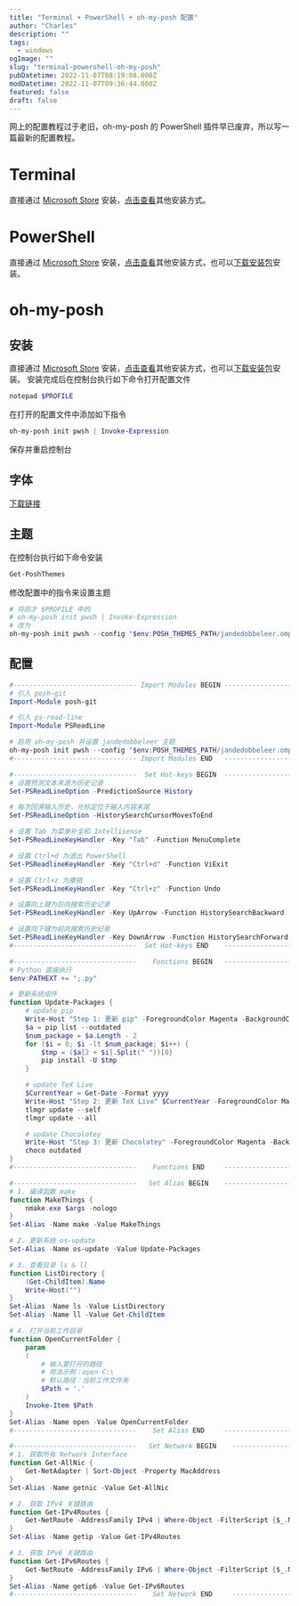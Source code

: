 ```yaml
---
title: "Terminal + PowerShell + oh-my-posh 配置"
author: "Charles"
description: ""
tags:
  - windows
ogImage: ""
slug: "terminal-powershell-oh-my-posh"
pubDatetime: 2022-11-07T08:19:08.000Z
modDatetime: 2022-11-07T09:36:44.000Z
featured: false
draft: false
---
```


网上的配置教程过于老旧，oh-my-posh 的 PowerShell 插件早已废弃，所以写一篇最新的配置教程。

# Terminal

直接通过 [Microsoft Store](https://apps.microsoft.com/store/detail/windows-terminal/9N0DX20HK701?hl=zh-cn&gl=cn) 安装，[点击查看](https://github.com/microsoft/terminal)其他安装方式。

# PowerShell

直接通过 [Microsoft Store](https://apps.microsoft.com/store/detail/powershell/9MZ1SNWT0N5D) 安装，[点击查看](https://learn.microsoft.com/zh-cn/powershell/scripting/install/installing-powershell-on-windows?view=powershell-7.2)其他安装方式，也可以[下载安装包](https://github.com/PowerShell/PowerShell)安装。

# oh-my-posh

## 安装

直接通过 [Microsoft Store](https://apps.microsoft.com/store/detail/ohmyposh/XP8K0HKJFRXGCK) 安装，[点击查看](https://ohmyposh.dev/docs/installation/windows)其他安装方式，也可以[下载安装包](https://github.com/JanDeDobbeleer/oh-my-posh/releases)安装。
安装完成后在控制台执行如下命令打开配置文件

```powershell
notepad $PROFILE
```

在打开的配置文件中添加如下指令

```powershell
oh-my-posh init pwsh | Invoke-Expression
```

保存并重启控制台

## 字体

[下载链接](https://www.nerdfonts.com/font-downloads)

## 主题

在控制台执行如下命令安装

```powershell
Get-PoshThemes
```

修改配置中的指令来设置主题

```powershell
# 将刚才 $PROFILE 中的
# oh-my-posh init pwsh | Invoke-Expression
# 改为
oh-my-posh init pwsh --config "$env:POSH_THEMES_PATH/jandedobbeleer.omp.json" | Invoke-Expression
```

## 配置

```powershell
#------------------------------- Import Modules BEGIN -------------------------------
# 引入 posh-git
Import-Module posh-git

# 引入 ps-read-line
Import-Module PSReadLine

# 启用 oh-my-posh 并设置 jandedobbeleer 主题
oh-my-posh init pwsh --config "$env:POSH_THEMES_PATH/jandedobbeleer.omp.json" | Invoke-Expression
#------------------------------- Import Modules END   -------------------------------

#-------------------------------  Set Hot-keys BEGIN  -------------------------------
# 设置预测文本来源为历史记录
Set-PSReadLineOption -PredictionSource History

# 每次回溯输入历史，光标定位于输入内容末尾
Set-PSReadLineOption -HistorySearchCursorMovesToEnd

# 设置 Tab 为菜单补全和 Intellisense
Set-PSReadLineKeyHandler -Key "Tab" -Function MenuComplete

# 设置 Ctrl+d 为退出 PowerShell
Set-PSReadlineKeyHandler -Key "Ctrl+d" -Function ViExit

# 设置 Ctrl+z 为撤销
Set-PSReadLineKeyHandler -Key "Ctrl+z" -Function Undo

# 设置向上键为后向搜索历史记录
Set-PSReadLineKeyHandler -Key UpArrow -Function HistorySearchBackward

# 设置向下键为前向搜索历史纪录
Set-PSReadLineKeyHandler -Key DownArrow -Function HistorySearchForward
#-------------------------------  Set Hot-keys END    -------------------------------

#-------------------------------    Functions BEGIN   -------------------------------
# Python 直接执行
$env:PATHEXT += ";.py"

# 更新系统组件
function Update-Packages {
	# update pip
	Write-Host "Step 1: 更新 pip" -ForegroundColor Magenta -BackgroundColor Cyan
	$a = pip list --outdated
	$num_package = $a.Length - 2
	for ($i = 0; $i -lt $num_package; $i++) {
		$tmp = ($a[2 + $i].Split(" "))[0]
		pip install -U $tmp
	}

	# update TeX Live
	$CurrentYear = Get-Date -Format yyyy
	Write-Host "Step 2: 更新 TeX Live" $CurrentYear -ForegroundColor Magenta -BackgroundColor Cyan
	tlmgr update --self
	tlmgr update --all

	# update Chocolotey
	Write-Host "Step 3: 更新 Chocolatey" -ForegroundColor Magenta -BackgroundColor Cyan
	choco outdated
}
#-------------------------------    Functions END     -------------------------------

#-------------------------------   Set Alias BEGIN    -------------------------------
# 1. 编译函数 make
function MakeThings {
	nmake.exe $args -nologo
}
Set-Alias -Name make -Value MakeThings

# 2. 更新系统 os-update
Set-Alias -Name os-update -Value Update-Packages

# 3. 查看目录 ls & ll
function ListDirectory {
	(Get-ChildItem).Name
	Write-Host("")
}
Set-Alias -Name ls -Value ListDirectory
Set-Alias -Name ll -Value Get-ChildItem

# 4. 打开当前工作目录
function OpenCurrentFolder {
	param
	(
		# 输入要打开的路径
		# 用法示例：open C:\
		# 默认路径：当前工作文件夹
		$Path = '.'
	)
	Invoke-Item $Path
}
Set-Alias -Name open -Value OpenCurrentFolder
#-------------------------------    Set Alias END     -------------------------------

#-------------------------------   Set Network BEGIN    -------------------------------
# 1. 获取所有 Network Interface
function Get-AllNic {
	Get-NetAdapter | Sort-Object -Property MacAddress
}
Set-Alias -Name getnic -Value Get-AllNic

# 2. 获取 IPv4 关键路由
function Get-IPv4Routes {
	Get-NetRoute -AddressFamily IPv4 | Where-Object -FilterScript {$_.NextHop -ne '0.0.0.0'}
}
Set-Alias -Name getip -Value Get-IPv4Routes

# 3. 获取 IPv6 关键路由
function Get-IPv6Routes {
	Get-NetRoute -AddressFamily IPv6 | Where-Object -FilterScript {$_.NextHop -ne '::'}
}
Set-Alias -Name getip6 -Value Get-IPv6Routes
#-------------------------------    Set Network END     -------------------------------
```
